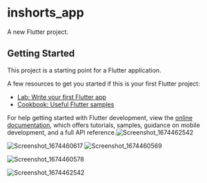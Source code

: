 # inshorts_app

A new Flutter project.

## Getting Started

This project is a starting point for a Flutter application.

A few resources to get you started if this is your first Flutter project:

- [Lab: Write your first Flutter app](https://docs.flutter.dev/get-started/codelab)
- [Cookbook: Useful Flutter samples](https://docs.flutter.dev/cookbook)

For help getting started with Flutter development, view the
[online documentation](https://docs.flutter.dev/), which offers tutorials,
samples, guidance on mobile development, and a full API reference.![Screenshot_1674462542](https://user-images.githubusercontent.com/83951125/213995081-6cec7e03-90b4-4d18-aed3-32e10f9021bf.png)

![Screenshot_1674460617](https://user-images.githubusercontent.com/83951125/213990150-c848e4a7-44f2-44fe-8ae6-d1e6dc23d964.png)
![Screenshot_1674460569](https://user-images.githubusercontent.com/83951125/213990168-e39752cd-ba76-4814-b644-b2247d9a1ad0.png)

![Screenshot_1674460578](https://user-images.githubusercontent.com/83951125/213990186-4d84c217-2f1c-4839-9d50-fe5902dc474a.png)

![Screenshot_1674462542](https://user-images.githubusercontent.com/83951125/213995196-69510952-30e0-440c-ba6e-07efd6bf0dfe.png)
